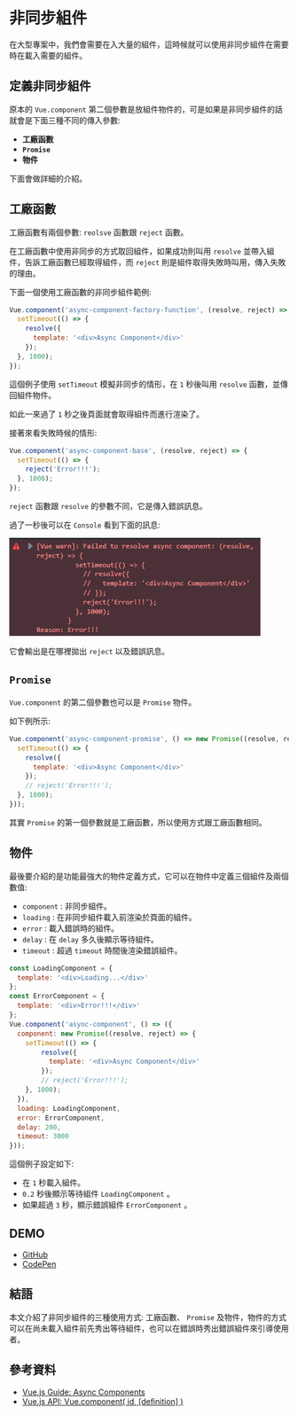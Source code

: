 # 非同步組件

在大型專案中，我們會需要在入大量的組件，這時候就可以使用非同步組件在需要時在載入需要的組件。

## 定義非同步組件

原本的 `Vue.component` 第二個參數是放組件物件的，可是如果是非同步組件的話就會是下面三種不同的傳入參數:

* **工廠函數**
* **`Promise`**
* **物件**

下面會做詳細的介紹。

## 工廠函數

工廠函數有兩個參數: `reolsve` 函數跟 `reject` 函數。

在工廠函數中使用非同步的方式取回組件，如果成功則叫用 `resolve` 並帶入組件，告訴工廠函數已經取得組件，而 `reject` 則是組件取得失敗時叫用，傳入失敗的理由。

下面一個使用工廠函數的非同步組件範例:

```js
Vue.component('async-component-factory-function', (resolve, reject) => {
  setTimeout(() => {
    resolve({
      template: '<div>Async Component</div>'
    });
  }, 1000);
});
```

這個例子使用 `setTimeout` 模擬非同步的情形，在 `1` 秒後叫用 `resolve` 函數，並傳回組件物件。

如此一來過了 `1` 秒之後頁面就會取得組件而進行渲染了。

接著來看失敗時候的情形:

```js
Vue.component('async-component-base', (resolve, reject) => {
  setTimeout(() => {
    reject('Error!!!');
  }, 1000);
});
```

`reject` 函數跟 `resolve` 的參數不同，它是傳入錯誤訊息。

過了一秒後可以在 `Console` 看到下面的訊息:

![reject](image\29_AsyncComponent\reject.PNG)

它會輸出是在哪裡拋出 `reject` 以及錯誤訊息。

## `Promise`

`Vue.component` 的第二個參數也可以是 `Promise` 物件。

如下例所示:

```js
Vue.component('async-component-promise', () => new Promise((resolve, reject) => {
  setTimeout(() => {
    resolve({
      template: '<div>Async Component</div>'
    });
    // reject('Error!!!');
  }, 1000);
}));
```

其實 `Promise` 的第一個參數就是工廠函數，所以使用方式跟工廠函數相同。

## 物件

最後要介紹的是功能最強大的物件定義方式，它可以在物件中定義三個組件及兩個數值:

* `component` : 非同步組件。
* `loading` : 在非同步組件載入前渲染於頁面的組件。
* `error` : 載入錯誤時的組件。
* `delay` : 在 `delay` 多久後顯示等待組件。
* `timeout` : 超過 `timeout` 時間後渲染錯誤組件。

```js
const LoadingComponent = {
  template: '<div>Loading...</div>'
};
const ErrorComponent = {
  template: '<div>Error!!!</div>'
};
Vue.component('async-component', () => ({
  component: new Promise((resolve, reject) => {
    setTimeout(() => {
        resolve({
          template: '<div>Async Component</div>'
        });
        // reject('Error!!!');
    }, 1000);
  }),
  loading: LoadingComponent,
  error: ErrorComponent,
  delay: 200,
  timeout: 3000
}));
```

這個例子設定如下:

* 在 `1` 秒載入組件。
* `0.2` 秒後顯示等待組件 `LoadingComponent` 。
* 如果超過 `3` 秒，顯示錯誤組件 `ErrorComponent` 。

## DEMO

* [GitHub](demo\29_AsyncComponent\index.html)
* [CodePen](https://codepen.io/peterhpchen/pen/GwNWdB)

## 結語

本文介紹了非同步組件的三種使用方式: 工廠函數、 `Promise` 及物件，物件的方式可以在尚未載入組件前先秀出等待組件，也可以在錯誤時秀出錯誤組件來引導使用者。

## 參考資料

* [Vue.js Guide: Async Components](https://vuejs.org/v2/guide/components-dynamic-async.html#Async-Components)
* [Vue.js API: Vue.component( id, [definition] )](https://vuejs.org/v2/api/#Vue-component)